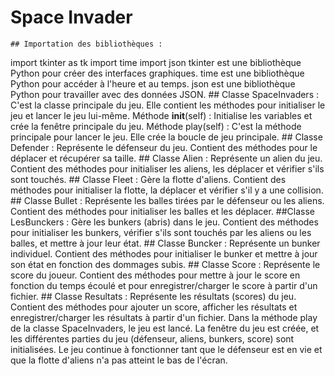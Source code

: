 # Space Invader
	## Importation des bibliothèques :
import tkinter as tk
import time
import json
	tkinter est une bibliothèque Python pour créer des interfaces graphiques.
	time est une bibliothèque Python pour accéder à l'heure et au temps.
	json est une bibliothèque Python pour travailler avec des données JSON.
	## Classe SpaceInvaders :
	C'est la classe principale du jeu. Elle contient les méthodes pour initialiser le jeu et lancer le jeu lui-même.
	Méthode __init__(self) : Initialise les variables et crée la fenêtre principale du jeu.
	Méthode play(self) : C'est la méthode principale pour lancer le jeu. Elle crée la boucle de jeu principale.
	## Classe Defender :
	Représente le défenseur du jeu.
	Contient des méthodes pour le déplacer et récupérer sa taille.
	## Classe Alien :
	Représente un alien du jeu.
	Contient des méthodes pour initialiser les aliens, les déplacer et vérifier s'ils sont touchés.
	## Classe Fleet :
	Gère la flotte d'aliens.
	Contient des méthodes pour initialiser la flotte, la déplacer et vérifier s'il y a une collision.
	## Classe Bullet :
	Représente les balles tirées par le défenseur ou les aliens.
	Contient des méthodes pour initialiser les balles et les déplacer.
	##Classe LesBunckers :
	Gère les bunkers (abris) dans le jeu.
	Contient des méthodes pour initialiser les bunkers, vérifier s'ils sont touchés par les aliens ou les balles, et mettre à jour leur état.
	## Classe Buncker :
	Représente un bunker individuel.
	Contient des méthodes pour initialiser le bunker et mettre à jour son état en fonction des dommages subis.
	## Classe Score :
	Représente le score du joueur.
	Contient des méthodes pour mettre à jour le score en fonction du temps écoulé et pour enregistrer/charger le score à partir d'un fichier.
	## Classe Resultats :
Représente les résultats (scores) du jeu.
Contient des méthodes pour ajouter un score, afficher les résultats et enregistrer/charger les résultats à partir d'un fichier.
Dans la méthode play de la classe SpaceInvaders, le jeu est lancé. La fenêtre du jeu est créée, et les différentes parties du jeu (défenseur, aliens, bunkers, score) sont initialisées. Le jeu continue à fonctionner tant que le défenseur est en vie et que la flotte d'aliens n'a pas atteint le bas de l'écran.